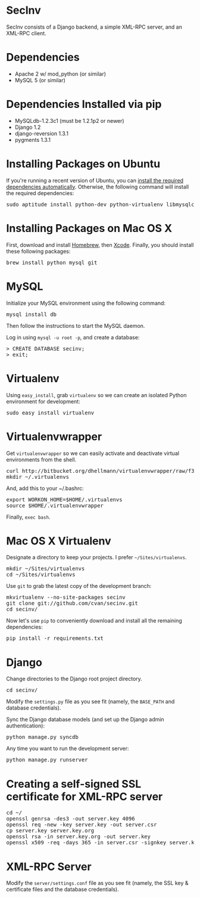 SecInv
======
SecInv consists of a Django backend, a simple XML-RPC server, and
an XML-RPC client.

# Dependencies

* Apache 2 w/ mod_python (or similar)
* MySQL 5 (or similar)

# Dependencies Installed via pip

* MySQLdb-1.2.3c1 (must be 1.2.1p2 or newer)
* Django 1.2
* django-reversion 1.3.1
* pygments 1.3.1


# Installing Packages on Ubuntu
If you're running a recent version of Ubuntu, you can [install the required
dependencies automatically](apt:python-dev,python-virtualenv,libmysqlclient-dev).
Otherwise, the following command will install the required dependencies:

<pre>
sudo aptitude install python-dev python-virtualenv libmysqlclient-dev
</pre>

# Installing Packages on Mac OS X

First, download and install [Homebrew](http://github.com/mxcl/homebrew), then
[Xcode](http://developer.apple.com/technologies/xcode.html).
Finally, you should install these following packages:

<pre>
brew install python mysql git
</pre>

# MySQL

Initialize your MySQL environment using the following command:

<pre>
mysql_install_db
</pre>

Then follow the instructions to start the MySQL daemon.

Log in using `mysql -u root -p`, and create a database:

<pre>
> CREATE DATABASE secinv;
> exit;
</pre>

# Virtualenv

Using `easy_install`, grab `virtualenv` so we can create an isolated Python
environment for development:

<pre>
sudo easy_install virtualenv
</pre>

# Virtualenvwrapper 

Get `virtualenvwrapper` so we can easily activate and deactivate virtual
environments from the shell.

<pre>
curl http://bitbucket.org/dhellmann/virtualenvwrapper/raw/f31869779141/virtualenvwrapper_bashrc -o ~/.virtualenvwrapper
mkdir ~/.virtualenvs
</pre>

And, add this to your ~/.bashrc:

<pre>
export WORKON_HOME=$HOME/.virtualenvs
source $HOME/.virtualenvwrapper
</pre>

Finally, `exec bash`.

# Mac OS X Virtualenv

Designate a directory to keep your projects. I prefer `~/Sites/virtualenvs`.

<pre>
mkdir ~/Sites/virtualenvs
cd ~/Sites/virtualenvs
</pre>

Use `git` to grab the latest copy of the development branch:

<pre>
mkvirtualenv --no-site-packages secinv
git clone git://github.com/cvan/secinv.git
cd secinv/
</pre>

Now let's use `pip` to conveniently download and install all the remaining
dependencies:

<pre>
pip install -r requirements.txt
</pre>

# Django

Change directories to the Django root project directory.

<pre>
cd secinv/
</pre>

Modify the `settings.py` file as you see fit (namely, the `BASE_PATH` and
database credentials).

Sync the Django database models (and set up the Django admin authentication):

<pre>
python manage.py syncdb
</pre>

Any time you want to run the development server:

<pre>
python manage.py runserver
</pre>

# Creating a self-signed SSL certificate for XML-RPC server

<pre>
cd ~/
openssl genrsa -des3 -out server.key 4096
openssl req -new -key server.key -out server.csr
cp server.key server.key.org
openssl rsa -in server.key.org -out server.key
openssl x509 -req -days 365 -in server.csr -signkey server.key -out server.crt
</pre>

# XML-RPC Server

Modify the `server/settings.conf` file as you see fit (namely, the SSL key &
certificate files and the database credentials).

